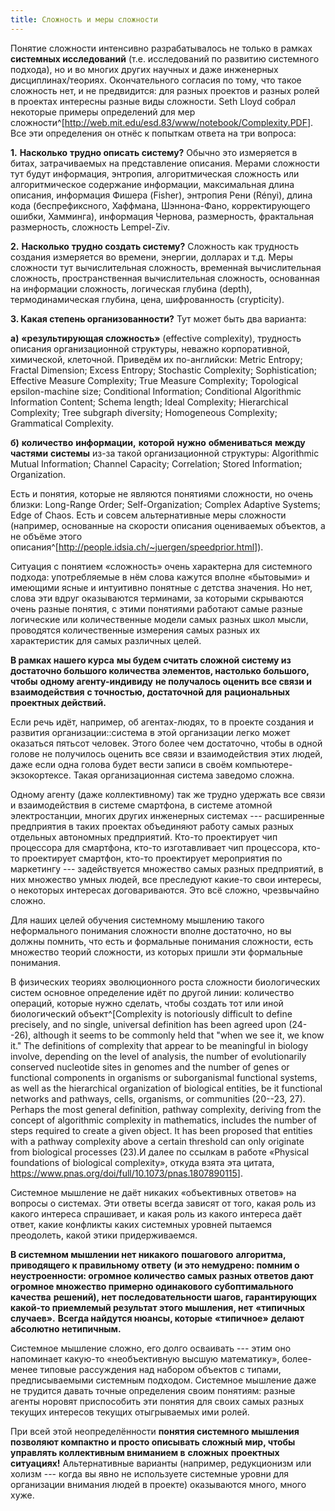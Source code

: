 ```yaml
---
title: Сложность и меры сложности
---
```


Понятие сложности интенсивно разрабатывалось не только в рамках
**системных исследований** (т.е. исследований по развитию системного
подхода), но и во многих других научных и даже инженерных
дисциплинах/теориях. Окончательного согласия по тому, что такое
сложность нет, и не предвидится: для разных проектов и разных ролей в
проектах интересны разные виды сложности. Seth Lloyd собрал некоторые
примеры определений для мер
сложности^[<http://web.mit.edu/esd.83/www/notebook/Complexity.PDF>].
Все эти определения он отнёс к попыткам ответа на три вопроса:

**1.** **Насколько** **трудно описать систему?** Обычно это измеряется в
битах, затрачиваемых на представление описания. Мерами сложности тут
будут информация, энтропия, алгоритмическая сложность или
алгоритмическое содержание информации, максимальная длина описания,
информация Фишера (Fisher), энтропия Рени (Rényi), длина кода
(беспрефиксного, Хаффмана, Шэннона-Фано, корректирующего ошибки,
Хамминга), информация Чернова, размерность, фрактальная размерность,
сложность Lempel-Ziv.

**2.** **Насколько** **трудно создать систему?** Сложность как трудность
создания измеряется во времени, энергии, долларах и т.д. Меры сложности
тут вычислительная сложность, временна́я вычислительная сложность,
пространственная вычислительная сложность, основанная на информации
сложность, логическая глубина (depth), термодинамическая глубина, цена,
шифрованность (crypticity).

**3. Какая степень организованности?** Тут может быть два варианта:

**а)** **«результирующая сложность»** (effective complexity), трудность
описания организационной структуры, неважно корпоративной, химической,
клеточной. Приведём их по-английски: Metric Entropy; Fractal Dimension;
Excess Entropy; Stochastic Complexity; Sophistication; Effective Measure
Complexity; True Measure Complexity; Topological epsilon-machine size;
Conditional Information; Conditional Algorithmic Information Content;
Schema length; Ideal Complexity; Hierarchical Complexity; Tree subgraph
diversity; Homogeneous Complexity; Grammatical Complexity.

**б)** **количество** **информации,** **которой** **нужно**
**обмениваться** **между** **частями** **системы** из-за такой
организационной структуры: Algorithmic Mutual Information; Channel
Capacity; Correlation; Stored Information; Organization.

Есть и понятия, которые не являются понятиями сложности, но очень
близки: Long-Range Order; Self-Organization; Complex Adaptive Systems;
Edge of Chaos. Есть и совсем альтернативные меры сложности (например,
основанные на скорости описания оцениваемых объектов, а не объёме этого
описания^[<http://people.idsia.ch/~juergen/speedprior.html>]).

Ситуация с понятием «сложность» очень характерна для системного подхода:
употребляемые в нём слова кажутся вполне «бытовыми» и имеющими ясные и
интуитивно понятные с детства значения. Но нет, слова эти вдруг
оказываются терминами, за которыми скрываются очень разные понятия, с
этими понятиями работают самые разные логические или количественные
модели самых разных школ мысли, проводятся количественные измерения
самых разных их характеристик для самых различных целей.

**В рамках нашего курса** **мы будем считать сложной систему из
достаточно большого количества элементов, настолько большого, чтобы**
**одному агенту-индивиду** **не получалось оценить все связи и
взаимодействия** **с точностью, достаточной для** **рациональных**
**проектных действий.**

Если речь идёт, например, об агентах-людях, то в проекте создания и
развития организации::система в этой организации легко может оказаться
пятьсот человек. Этого более чем достаточно, чтобы в одной голове не
получилось оценить все связи и взаимодействия этих людей, даже если одна
голова будет вести записи в своём компьютере-экзокортексе. Такая
организационная система заведомо сложна.

Одному агенту (даже коллективному) так же трудно удержать все связи и
взаимодействия в системе смартфона, в системе атомной электростанции,
многих других инженерных системах --- расширенные предприятия в таких
проектах объединяют работу самых разных отдельных автономных
предприятий. Кто-то проектирует чип процессора для смартфона, кто-то
изготавливает чип процессора, кто-то проектирует смартфон, кто-то
проектирует мероприятия по маркетингу --- задействуется множество самых
разных предприятий, в них множество умных людей, все преследуют какие-то
свои интересы, о некоторых интересах договариваются. Это всё сложно,
чрезвычайно сложно.

Для наших целей обучения системному мышлению такого неформального
понимания сложности вполне достаточно, но вы должны помнить, что есть и
формальные понимания сложности, есть множество теорий сложности, из
которых пришли эти формальные понимания.

В физических теориях эволюционного роста сложности биологических систем
основное определение идёт по другой линии: количество операций, которые
нужно сделать, чтобы создать тот или иной биологический
объект^[Complexity is notoriously difficult to define
precisely, and no single, universal definition has been agreed upon
(24--26), although it seems to be commonly held that "when we see it, we
know it." The definitions of complexity that appear to be meaningful in
biology involve, depending on the level of analysis, the number of
evolutionarily conserved nucleotide sites in genomes and the number of
genes or functional components in organisms or suborganismal functional
systems, as well as the hierarchical organization of biological
entities, be it functional networks and pathways, cells, organisms, or
communities (20--23, 27). Perhaps the most general definition, pathway
complexity, deriving from the concept of algorithmic complexity in
mathematics, includes the number of steps required to create a given
object. It has been proposed that entities with a pathway complexity
above a certain threshold can only originate from biological processes
(23).И далее по ссылкам в работе «Physical foundations of biological
complexity», откуда взята эта цитата,
<https://www.pnas.org/doi/full/10.1073/pnas.1807890115>].

Системное мышление не даёт никаких «объективных ответов» на вопросы о
системах. Эти ответы всегда зависят от того, какая роль из какого
интереса спрашивает, и какая роль из какого интереса даёт ответ, какие
конфликты каких системных уровней пытаемся преодолеть, какой этики
придерживаемся.

**В системном мышлении нет никакого** **пошагового** **алгоритма,
приводящего к правильному ответу** **(и это немудрено: помним о
неустроенности: огромное количество самых разных ответов дают огромное
множество примерно одинакового субоптимального качества** **решений),
нет последовательности шагов, гарантирующих какой-то приемлемый
результат этого мышления, нет** **«типичных случаев».** **Всегда
найдутся нюансы, которые** **«типичное»** **делают абсолютно
нетипичным.**

Системное мышление сложно, его долго осваивать --- этим оно напоминает
какую-то «необъективную высшую математику», более-менее типовые
рассуждения над набором объектов с типами, предписываемыми системным
подходом. Системное мышление даже не трудится давать точные определения
своим понятиям: разные агенты норовят приспособить эти понятия для своих
самых разных текущих интересов текущих отыгрываемых ими ролей.

При всей этой неопределённости **понятия системного мышления позволяют
компактно и просто описывать сложный мир, чтобы управлять коллективным
вниманием в** **сложных** **проектных ситуациях!** Альтернативные
варианты (например, редукционизм или холизм --- когда вы явно не
используете системные уровни для организации внимания людей в проекте)
оказываются много, много хуже.
